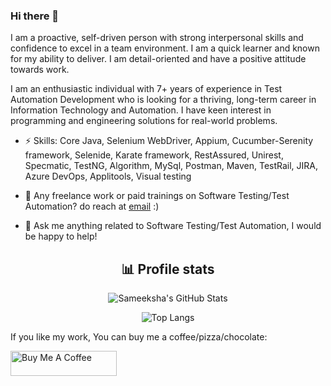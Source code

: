 ### Hi there 👋

<!--
**sameeksha-sahib/sameeksha-sahib** is a ✨ _special_ ✨ repository because its `README.md` (this file) appears on your GitHub profile.

Here are some ideas to get you started:

- 🔭 I’m currently working on ...
- 🌱 I’m currently learning ...
- 👯 I’m looking to collaborate on ...
- 🤔 I’m looking for help with ...
- 💬 Ask me about ...
- 📫 How to reach me: ...
- 😄 Pronouns: ...
- ⚡ Fun fact: ...
-->

I am a proactive, self-driven person with strong interpersonal skills and confidence to excel in a team environment. I am a quick learner and known for my ability to deliver. I am detail-oriented and have a positive attitude towards work.

I am an enthusiastic individual with 7+ years of experience in Test Automation Development who is looking for a thriving, long-term career in Information Technology and Automation. I have keen interest in programming and engineering solutions for real-world problems.

- ⚡ Skills: Core Java, Selenium WebDriver, Appium, Cucumber-Serenity framework, Selenide, Karate framework, RestAssured, Unirest, Specmatic, TestNG, Algorithm, MySql, Postman, Maven, TestRail, JIRA, Azure DevOps, Applitools, Visual testing

- 👯 Any freelance work or paid trainings on Software Testing/Test Automation? do reach at [email](mailto:sameeksha.sahib@gmail.com) :)
- 💬 Ask me anything related to Software Testing/Test Automation, I would be happy to help!

<div align="center">
  <h2>📊 Profile stats</h2>

![Sameeksha's GitHub Stats](https://github-readme-stats.vercel.app/api?username=sameeksha-sahib&show_icons=true&theme=radical)
  
![Top Langs](https://github-readme-stats.vercel.app/api/top-langs/?username=sameeksha-sahib&hide=scss,css,html&theme=dark&layout=compact)

</div>

If you like my work, You can buy me a coffee/pizza/chocolate:

<a href="https://www.buymeacoffee.com/sameeksha" target="_blank" rel="noopener noreferrer" >
<img src="https://cdn.buymeacoffee.com/buttons/default-red.png" alt="Buy Me A Coffee" height="40" width="170"/>
</a>
